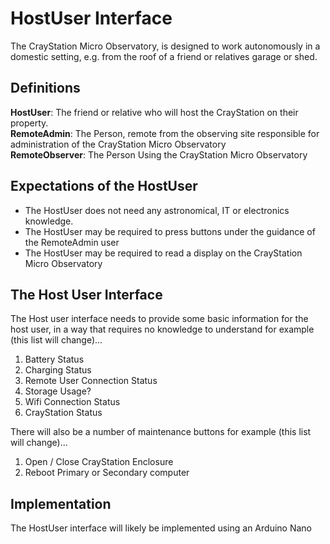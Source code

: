 # HostUser Interface

The CrayStation Micro Observatory, is designed to work autonomously in a domestic setting, e.g. from the roof of a friend or relatives garage or shed.

## Definitions

**HostUser**:  The friend or relative who will host the CrayStation on their property.\
**RemoteAdmin**: The Person, remote from the observing site responsible for administration of the CrayStation Micro Observatory\
**RemoteObserver**: The Person Using the CrayStation Micro Observatory

## Expectations of the HostUser

- The HostUser does not need any astronomical, IT or electronics knowledge.
- The HostUser may be required to press buttons under the guidance of the RemoteAdmin user
- The HostUser may be required to read a display on the CrayStation Micro Observatory

## The Host User Interface

The Host user interface needs to provide some basic information for the host user, in a way that requires no knowledge to understand for example (this list will change)...

1. Battery Status
2. Charging Status
3. Remote User Connection Status
4. Storage Usage?
5. Wifi Connection Status
6. CrayStation Status

There will also be a number of maintenance buttons for example (this list will change)...

1. Open / Close CrayStation Enclosure
2. Reboot Primary or Secondary computer

## Implementation

The HostUser interface will likely be implemented using an Arduino Nano



